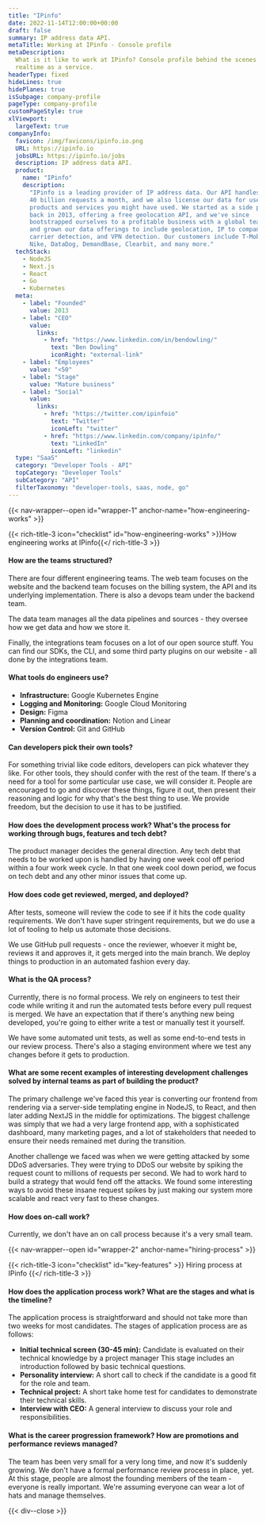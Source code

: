 ```yaml
---
title: "IPinfo"
date: 2022-11-14T12:00:00+00:00
draft: false
summary: IP address data API.
metaTitle: Working at IPinfo - Console profile
metaDescription:
  What is it like to work at IPinfo? Console profile behind the scenes at IPinfo -
  realtime as a service.
headerType: fixed
hideLines: true
hidePlanes: true
isSubpage: company-profile
pageType: company-profile
customPageStyle: true
xlViewport:
  largeText: true
companyInfo:
  favicon: /img/favicons/ipinfo.io.png
  URL: https://ipinfo.io
  jobsURL: https://ipinfo.io/jobs
  description: IP address data API.
  product:
    name: "IPinfo"
    description:
      "IPinfo is a leading provider of IP address data. Our API handles over 
      40 billion requests a month, and we also license our data for use in many 
      products and services you might have used. We started as a side project 
      back in 2013, offering a free geolocation API, and we've since 
      bootstrapped ourselves to a profitable business with a global team of 17, 
      and grown our data offerings to include geolocation, IP to company, 
      carrier detection, and VPN detection. Our customers include T-Mobile, 
      Nike, DataDog, DemandBase, Clearbit, and many more."
  techStack:
    - NodeJS
    - Next.js
    - React
    - Go
    - Kubernetes
  meta:
    - label: "Founded"
      value: 2013
    - label: "CEO"
      value:
        links:
          - href: "https://www.linkedin.com/in/bendowling/"
            text: "Ben Dowling"
            iconRight: "external-link"
    - label: "Employees"
      value: "<50"
    - label: "Stage"
      value: "Mature business"
    - label: "Social"
      value:
        links:
          - href: "https://twitter.com/ipinfoio"
            text: "Twitter"
            iconLeft: "twitter"
          - href: "https://www.linkedin.com/company/ipinfo/"
            text: "LinkedIn"
            iconLeft: "linkedin"
  type: "SaaS"
  category: "Developer Tools - API"
  topCategory: "Developer Tools"
  subCategory: "API"
  filterTaxonomy: "developer-tools, saas, node, go"
---
```


{{< nav-wrapper--open id="wrapper-1" anchor-name="how-engineering-works" >}}

{{< rich-title-3 icon="checklist" id="how-engineering-works" >}}How engineering
works at IPinfo{{</ rich-title-3 >}}

#### How are the teams structured?

There are four different engineering teams. The web team focuses on the website
and the backend team focuses on the billing system, the API and its underlying
implementation. There is also a devops team under the backend team.

The data team manages all the data pipelines and sources - they oversee how we
get data and how we store it. 

Finally, the integrations team focuses on a lot of our open source stuff. You
can find our SDKs, the CLI, and some third party plugins on our website - all
done by the integrations team.

#### What tools do engineers use?

- **Infrastructure:** Google Kubernetes Engine
- **Logging and Monitoring:** Google Cloud Monitoring
- **Design:** Figma
- **Planning and coordination:** Notion and Linear
- **Version Control:** Git and GitHub

#### Can developers pick their own tools?

For something trivial like code editors, developers can pick whatever they like.
For other tools, they should confer with the rest of the team. If there's a need
for a tool for some particular use case, we will consider it. People are
encouraged to go and discover these things, figure it out, then present their
reasoning and logic for why that's the best thing to use. We provide freedom,
but the decision to use it has to be justified.

#### How does the development process work? What's the process for working through bugs, features and tech debt?

The product manager decides the general direction. Any tech debt that needs to
be worked upon is handled by having one week cool off period within a four work
week cycle. In that one week cool down period, we focus on tech debt and any
other minor issues that come up.

#### How does code get reviewed, merged, and deployed?

After tests, someone will review the code to see if it hits the code quality
requirements. We don't have super stringent requirements, but we do use a lot of
tooling to help us automate those decisions.

We use GitHub pull requests - once the reviewer, whoever it might be, reviews it
and approves it, it gets merged into the main branch. We deploy things to
production in an automated fashion every day.

#### What is the QA process?

Currently, there is no formal process. We rely on engineers to test their code
while writing it and run the automated tests before every pull request is
merged. We have an expectation that if there's anything new being developed,
you're going to either write a test or manually test it yourself. 

We have some automated unit tests, as well as some end-to-end tests in our
review process. There's also a staging environment where we test any changes
before it gets to production.

#### What are some recent examples of interesting development challenges solved by internal teams as part of building the product?

The primary challenge we've faced this year is converting our frontend from
rendering via a server-side templating engine in NodeJS, to React, and then
later adding NextJS in the middle for optimizations. The biggest challenge was
simply that we had a very large frontend app, with a sophisticated dashboard,
many marketing pages, and a lot of stakeholders that needed to ensure their
needs remained met during the transition.

Another challenge we faced was when we were getting attacked by some DDoS
adversaries. They were trying to DDoS our website by spiking the request count
to millions of requests per second. We had to work hard to build a strategy that
would fend off the attacks. We found some interesting ways to avoid these insane
request spikes by just making our system more scalable and react very fast to
these changes.

#### How does on-call work?

Currently, we don't have an on call process because it's a very small team.

{{< nav-wrapper--open id="wrapper-2" anchor-name="hiring-process" >}}

{{< rich-title-3 icon="checklist" id="key-features" >}} Hiring process at IPinfo
{{</ rich-title-3 >}}

#### How does the application process work? What are the stages and what is the timeline?

The application process is straightforward and should not take more than two
weeks for most candidates. The stages of application process are as follows:

- **Initial technical screen (30-45 min):** Candidate is evaluated on their
  technical knowledge by a project manager This stage includes an introduction
  followed by basic technical questions.
- **Personality interview:** A short call to check if the candidate is a good
  fit for the role and team.
- **Technical project:** A short take home test for candidates to demonstrate
  their technical skills. 
- **Interview with CEO:** A general interview to discuss your role and
  responsibilities. 

#### What is the career progression framework? How are promotions and performance reviews managed?

The team has been very small for a very long time, and now it's suddenly
growing. We don't have a formal performance review process in place, yet. At
this stage, people are almost the founding members of the team - everyone is
really important. We're assuming everyone can wear a lot of hats and manage
themselves.

{{< div--close >}}
